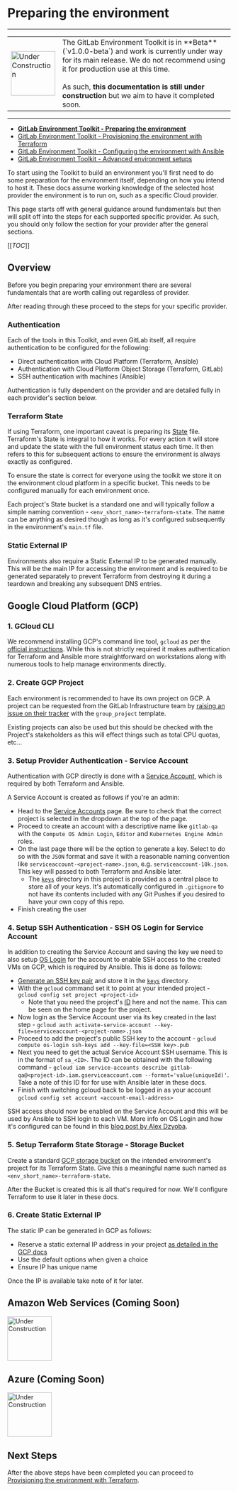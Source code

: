 # Preparing the environment

---
<table>
    <tr>
        <td><img src="https://gitlab.com/uploads/-/system/project/avatar/1304532/infrastructure-avatar.png" alt="Under Construction" width="100"/></td>
        <td>The GitLab Environment Toolkit is in **Beta** (`v1.0.0-beta`) and work is currently under way for its main release. We do not recommend using it for production use at this time.<br/><br/>As such, <b>this documentation is still under construction</b> but we aim to have it completed soon.</td>
    </tr>
</table>

---

- [**GitLab Environment Toolkit - Preparing the environment**](environment_prep.md)
- [GitLab Environment Toolkit - Provisioning the environment with Terraform](environment_provision.md)
- [GitLab Environment Toolkit - Configuring the environment with Ansible](environment_configure.md)
- [GitLab Environment Toolkit - Advanced environment setups](environment_advanced.md)

To start using the Toolkit to build an environment you'll first need to do some preparation for the environment itself, depending on how you intend to host it. These docs assume working knowledge of the selected host provider the environment is to run on, such as a specific Cloud provider.

This page starts off with general guidance around fundamentals but then will split off into the steps for each supported specific provider. As such, you should only follow the section for your provider after the general sections.

[[_TOC_]]

## Overview

Before you begin preparing your environment there are several fundamentals that are worth calling out regardless of provider.

After reading through these proceed to the steps for your specific provider.

### Authentication

Each of the tools in this Toolkit, and even GitLab itself, all require authentication to be configured for the following:

- Direct authentication with Cloud Platform (Terraform, Ansible)
- Authentication with Cloud Platform Object Storage (Terraform, GitLab)
- SSH authentication with machines (Ansible)

Authentication is fully dependent on the provider and are detailed fully in each provider's section below.

### Terraform State

If using Terraform, one important caveat is preparing its [State](https://www.terraform.io/docs/state/index.html) file. Terraform's State is integral to how it works. For every action it will store and update the state with the full environment status each time. It then refers to this for subsequent actions to ensure the environment is always exactly as configured.

To ensure the state is correct for everyone using the toolkit we store it on the environment cloud platform in a specific bucket. This needs to be configured manually for each environment once.

Each project's State bucket is a standard one and will typically follow a simple naming convention - `<env_short_name>-terraform-state`. The name can be anything as desired though as long as it's configured subsequently in the environment's `main.tf` file.

### Static External IP

Environments also require a Static External IP to be generated manually. This will be the main IP for accessing the environment and is required to be generated separately to prevent Terraform from destroying it during a teardown and breaking any subsequent DNS entries.

## Google Cloud Platform (GCP)

### 1. GCloud CLI

We recommend installing GCP's command line tool, `gcloud` as per the [official instructions](https://cloud.google.com/sdk/install). While this is not strictly required it makes authentication for Terraform and Ansible more straightforward on workstations along with numerous tools to help manage environments directly.

### 2. Create GCP Project

Each environment is recommended to have its own project on GCP. A project can be requested from the GitLab Infrastructure team by [raising an issue on their tracker](https://gitlab.com/gitlab-com/gl-infra/infrastructure/-/issues) with the `group_project` template.

Existing projects can also be used but this should be checked with the Project's stakeholders as this will effect things such as total CPU quotas, etc...

### 3. Setup Provider Authentication - Service Account

Authentication with GCP directly is done with a [Service Account](https://cloud.google.com/iam/docs/understanding-service-accounts), which is required by both Terraform and Ansible.

A Service Account is created as follows if you're an admin:

- Head to the [Service Accounts](https://console.cloud.google.com/iam-admin/serviceaccounts) page. Be sure to check that the correct project is selected in the dropdown at the top of the page.
- Proceed to create an account with a descriptive name like `gitlab-qa` with the `Compute OS Admin Login`, `Editor` and `Kubernetes Engine Admin` roles.
- On the last page there will be the option to generate a key. Select to do so with the `JSON` format and save it with a reasonable naming convention like `serviceaccount-<project-name>.json`, e.g. `serviceaccount-10k.json`. This key will passed to both Terraform and Ansible later.
  - The [`keys`](../keys) directory in this project is provided as a central place to store all of your keys. It's automatically configured in `.gitignore` to not have its contents included with any Git Pushes if you desired to have your own copy of this repo.
- Finish creating the user

### 4. Setup SSH Authentication - SSH OS Login for Service Account

In addition to creating the Service Account and saving the key we need to also setup [OS Login](https://cloud.google.com/compute/docs/instances/managing-instance-access) for the account to enable SSH access to the created VMs on GCP, which is required by Ansible. This is done as follows:

- [Generate an SSH key pair](https://docs.gitlab.com/ee/ssh/#generating-a-new-ssh-key-pair) and store it in the [`keys`](../keys) directory.
- With the `gcloud` command set it to point at your intended project - `gcloud config set project <project-id>`
  - Note that you need the project's [ID](https://support.google.com/googleapi/answer/7014113?hl=en) here and not the name. This can be seen on the home page for the project.
- Now login as the Service Account user via its key created in the last step - `gcloud auth activate-service-account --key-file=serviceaccount-<project-name>.json`
- Proceed to add the project's public SSH key to the account - `gcloud compute os-login ssh-keys add --key-file=<SSH key>.pub`
- Next you need to get the actual Service Account SSH username. This is in the format of `sa_<ID>`. The ID can be obtained with the following command - `gcloud iam service-accounts describe gitlab-qa@<project-id>.iam.gserviceaccount.com --format='value(uniqueId)'`. Take a note of this ID for for use with Ansible later in these docs.
- Finish with switching gcloud back to be logged in as your account `gcloud config set account <account-email-address>`

SSH access should now be enabled on the Service Account and this will be used by Ansible to SSH login to each VM. More info on OS Login and how it's configured can be found in this [blog post by Alex Dzyoba](https://alex.dzyoba.com/blog/gcp-ansible-service-account/).

### 5. Setup Terraform State Storage - Storage Bucket

Create a standard [GCP storage bucket](https://cloud.google.com/storage/docs/creating-buckets) on the intended environment's project for its Terraform State. Give this a meaningful name such named as `<env_short_name>-terraform-state`.

After the Bucket is created this is all that's required for now. We'll configure Terraform to use it later in these docs.

### 6. Create Static External IP

The static IP can be generated in GCP as follows:

- Reserve a static external IP address in your project [as detailed in the GCP docs](https://cloud.google.com/compute/docs/ip-addresses/reserve-static-external-ip-address)
- Use the default options when given a choice
- Ensure IP has unique name

Once the IP is available take note of it for later.

## Amazon Web Services (Coming Soon)

<img src="https://gitlab.com/uploads/-/system/project/avatar/1304532/infrastructure-avatar.png" alt="Under Construction" width="100"/>

## Azure (Coming Soon)

<img src="https://gitlab.com/uploads/-/system/project/avatar/1304532/infrastructure-avatar.png" alt="Under Construction" width="100"/>

## Next Steps 

After the above steps have been completed you can proceed to [Provisioning the environment with Terraform](environment_provision.md).
